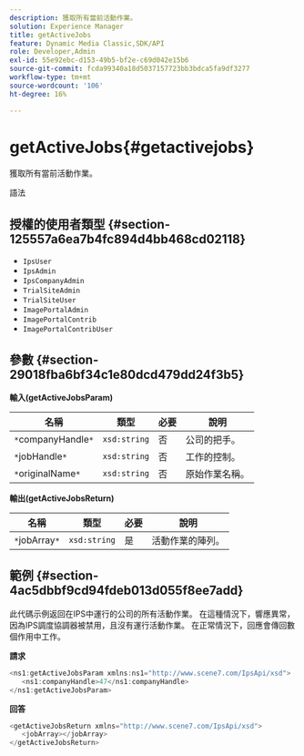 ```yaml
---
description: 獲取所有當前活動作業。
solution: Experience Manager
title: getActiveJobs
feature: Dynamic Media Classic,SDK/API
role: Developer,Admin
exl-id: 55e92ebc-d153-49b5-bf2e-c69d042e15b6
source-git-commit: fcda99340a18d5037157723bb3bdca5fa9df3277
workflow-type: tm+mt
source-wordcount: '106'
ht-degree: 16%

---
```


# getActiveJobs{#getactivejobs}

獲取所有當前活動作業。

語法

## 授權的使用者類型 {#section-125557a6ea7b4fc894d4bb468cd02118}

* `IpsUser`
* `IpsAdmin`
* `IpsCompanyAdmin`
* `TrialSiteAdmin`
* `TrialSiteUser`
* `ImagePortalAdmin`
* `ImagePortalContrib`
* `ImagePortalContribUser`

## 參數 {#section-29018fba6bf34c1e80dcd479dd24f3b5}

**輸入(getActiveJobsParam)**

| 名稱 | 類型 | 必要 | 說明 |
|---|---|---|---|
| `*`companyHandle`*` | `xsd:string` | 否 | 公司的把手。 |
| `*`jobHandle`*` | `xsd:string` | 否 | 工作的控制。 |
| `*`originalName`*` | `xsd:string` | 否 | 原始作業名稱。 |

**輸出(getActiveJobsReturn)**

| 名稱 | 類型 | 必要 | 說明 |
|---|---|---|---|
| `*`jobArray`*` | `xsd:string` | 是 | 活動作業的陣列。 |

## 範例 {#section-4ac5dbbf9cd94fdeb013d055f8ee7add}

此代碼示例返回在IPS中運行的公司的所有活動作業。 在這種情況下，響應異常，因為IPS調度協調器被禁用，且沒有運行活動作業。 在正常情況下，回應會傳回數個作用中工作。

**請求**

```java
<ns1:getActiveJobsParam xmlns:ns1="http://www.scene7.com/IpsApi/xsd">
   <ns1:companyHandle>47</ns1:companyHandle>
</ns1:getActiveJobsParam>
```

**回答**

```java
<getActiveJobsReturn xmlns="http://www.scene7.com/IpsApi/xsd">
   <jobArray></jobArray>
</getActiveJobsReturn>
```
